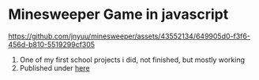# Minesweeper Game in javascript


https://github.com/jnyuu/minesweeper/assets/43552134/649905d0-f3f6-456d-b810-5519299cf305


1. One of my first school projects i did, not finished, but mostly working
2. Published under [here](https://jnyuu.github.io/minesweeper/)
